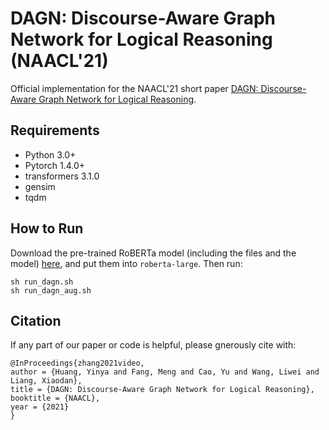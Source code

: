 # DAGN: Discourse-Aware Graph Network for Logical Reasoning (NAACL'21)

Official implementation for the NAACL'21 short paper [DAGN: Discourse-Aware Graph Network for Logical Reasoning](https://arxiv.org/abs/2103.14349). 


## Requirements
* Python 3.0+
* Pytorch 1.4.0+
* transformers 3.1.0
* gensim
* tqdm


## How to Run
Download the pre-trained RoBERTa model (including the files and the model) [here](https://huggingface.co/models?filter=roberta), and put them into `roberta-large`. Then run:
```
sh run_dagn.sh
sh run_dagn_aug.sh
```

## Citation
If any part of our paper or code is helpful, please gnerously cite with:
```
@InProceedings{zhang2021video,
author = {Huang, Yinya and Fang, Meng and Cao, Yu and Wang, Liwei and Liang, Xiaodan},
title = {DAGN: Discourse-Aware Graph Network for Logical Reasoning},
booktitle = {NAACL},
year = {2021}
} 
```

